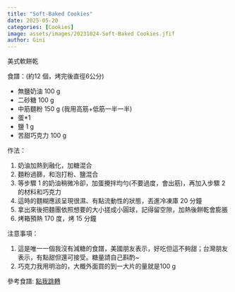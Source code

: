 ```yaml
---
title: "Soft-Baked Cookies"
date: 2025-05-20
categories: [Cookies]
image: assets/images/20231024-Soft-Baked Cookies.jfif
author: Gini
---
```

美式軟餅乾

食譜：(約12 個，烤完後直徑6公分)

- 無鹽奶油 100 g
- 二砂糖 100 g
- 中筋麵粉 150 g (我用高筋+低筋一半一半)
- 蛋*1
- 鹽 1 g
- 苦甜巧克力 100 g

作法：
1. 奶油加熱到融化，加糖混合
2. 麵粉過篩，和泡打粉、鹽混合
3. 等步驟 1 的奶油稍微冷卻，加蛋攪拌均勻(不要過度，會出筋)，再加入步驟 2 的材料和巧克力
4. 這時的麵糊應該呈現很濕、有點流動性的狀態，丟進冷凍庫 20 分鐘
5. 拿出來後把麵團依照想要的大小搓成小圓球，記得留空隙，加熱後餅乾會膨脹
6. 烤箱預熱 170 度，烤 15 分鐘

注意事項：
1. 這是唯一一個我沒有減糖的食譜，美國朋友表示，好吃但這不夠甜；台灣朋友表示，有點甜但還可接受。糖量請自己斟酌~
2. 巧克力我用明治的，大概外面買的到一大片的量就是100 g

<p style="overflow-wrap: anywhere;">參考食譜:
<a href="https://blog.pinkoi.com/tw/lifestyle/recipe/2112-fudge-cookies-recipe/" target="_blank">點我跳轉
</a>
</p>
